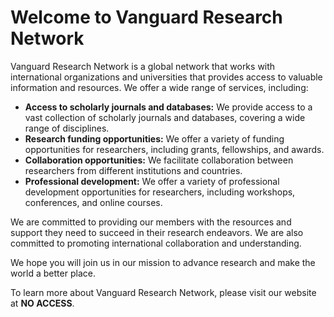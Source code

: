# Welcome to Vanguard Research Network
Vanguard Research Network is a global network that works with international organizations and universities that provides access to valuable information and resources. We offer a wide range of services, including:

* **Access to scholarly journals and databases:** We provide access to a vast collection of scholarly journals and databases, covering a wide range of disciplines.
* **Research funding opportunities:** We offer a variety of funding opportunities for researchers, including grants, fellowships, and awards.
* **Collaboration opportunities:** We facilitate collaboration between researchers from different institutions and countries.
* **Professional development:** We offer a variety of professional development opportunities for researchers, including workshops, conferences, and online courses.

We are committed to providing our members with the resources and support they need to succeed in their research endeavors. We are also committed to promoting international collaboration and understanding.

We hope you will join us in our mission to advance research and make the world a better place.

To learn more about Vanguard Research Network, please visit our website at **NO ACCESS**.
